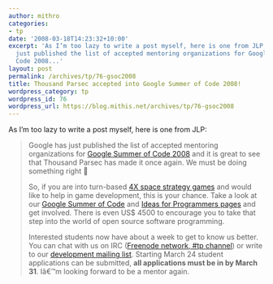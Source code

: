 ```yaml
---
author: mithro
categories:
- tp
date: '2008-03-18T14:23:32+10:00'
excerpt: 'As I’m too lazy to write a post myself, here is one from JLP: Google has
  just published the list of accepted mentoring organizations for Google Summer of
  Code 2008...'
layout: post
permalink: /archives/tp/76-gsoc2008
title: Thousand Parsec accepted into Google Summer of Code 2008!
wordpress_category: tp
wordpress_id: 76
wordpress_url: https://blog.mithis.net/archives/tp/76-gsoc2008
---
```


<div ><p>As I’m too lazy to write a post myself, here is one from JLP:</p><blockquote><p>
Google has just published the list of accepted mentoring organizations for <a href="http://www.thousandparsec.net/">Google Summer of Code 2008</a> and it is great to see that Thousand Parsec has made it once again. We must be doing something right 🙂</p><p>So, if you are into turn-based <a href="http://en.wikipedia.org/wiki/4x_game">4X space strategy games</a> and would like to help in game development, this is your chance. Take a look at our <a href="http://www.thousandparsec.net/wiki/Google_Summer_of_Code">Google Summer of Code</a> and <a href="http://www.thousandparsec.net/wiki/Ideas_for_Programmers">Ideas for Programmers pages</a> and get involved. There is even US$ 4500 to encourage you to take that step into the world of open source software programming.</p><p>Interested students now have about a week to get to know us better. You can chat with us on IRC (<a href="irc://irc.freenode.org/#p">Freenode network, #tp channel</a>) or write to our <a href="http://www.thousandparsec.net/tp/mailman.php/listinfo/tp-devel">development mailing list</a>. Starting March 24 student applications can be submitted, <strong>all applications must be in by March 31</strong>. Iâ€™m looking forward to be a mentor again.
</p></blockquote></div>